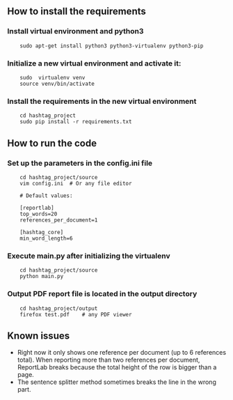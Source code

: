 ## How to install the requirements

### Install virtual environment and python3
```
    sudo apt-get install python3 python3-virtualenv python3-pip

```

### Initialize a new virtual environment and activate it:
```
    sudo  virtualenv venv
    source venv/bin/activate

```

### Install the requirements in the new virtual environment
```
    cd hashtag_project
    sudo pip install -r requirements.txt

```

## How to run the code

### Set up the parameters in the config.ini file

```
    cd hashtag_project/source
    vim config.ini  # Or any file editor

```

```
    # Default values:

    [reportlab]
    top_words=20
    references_per_document=1

    [hashtag_core]
    min_word_length=6
```

### Execute main.py after initializing the virtualenv

```
    cd hashtag_project/source
    python main.py

```
### Output PDF report file is located in the output directory
```
    cd hashtag_project/output
    firefox test.pdf    # any PDF viewer

```

## Known issues
- Right now it only shows one reference per document (up to 6 references total).  When reporting more than two references per document, ReportLab breaks because the total height of the row is bigger than a page.
- The sentence splitter method sometimes breaks the line in the wrong part.